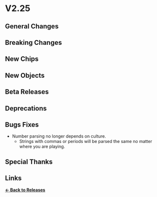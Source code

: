 # V2.25

## General Changes

## Breaking Changes

## New Chips

## New Objects

## Beta Releases

## Deprecations

## Bugs Fixes

- Number parsing no longer depends on culture.
  - Strings with commas or periods will be parsed the same no matter where you are playing.

## Special Thanks

## Links

**[<- Back to Releases](https://tyleo-rec.github.io/CircuitsV2Resources/releases/)**
